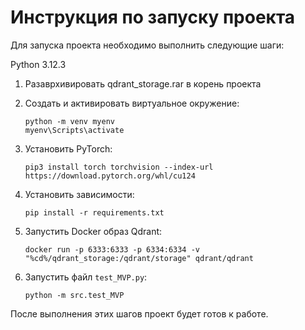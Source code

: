 
# Инструкция по запуску проекта

Для запуска проекта необходимо выполнить следующие шаги:

Python 3.12.3

1. Разаврхивировать qdrant_storage.rar в корень проекта

2. Создать и активировать виртуальное окружение:
   ```
   python -m venv myenv
   myenv\Scripts\activate
   ```

2. Установить PyTorch:
   ```
   pip3 install torch torchvision --index-url https://download.pytorch.org/whl/cu124
   ```

3. Установить зависимости:
   ```
   pip install -r requirements.txt
   ```

3. Запустить Docker образ Qdrant:
   ```
   docker run -p 6333:6333 -p 6334:6334 -v "%cd%/qdrant_storage:/qdrant/storage" qdrant/qdrant
   ```

4. Запустить файл `test_MVP.py`:
   ```
   python -m src.test_MVP
   ```

После выполнения этих шагов проект будет готов к работе.